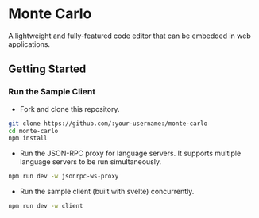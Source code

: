 # Monte Carlo

A lightweight and fully-featured code editor that can be embedded in web applications.

## Getting Started

### Run the Sample Client

- Fork and clone this repository.

```bash
git clone https://github.com/:your-username:/monte-carlo
cd monte-carlo
npm install
```

- Run the JSON-RPC proxy for language servers. It supports multiple language servers to be run simultaneously.

```bash
npm run dev -w jsonrpc-ws-proxy
```

- Run the sample client (built with svelte) concurrently.

```bash
npm run dev -w client
```

